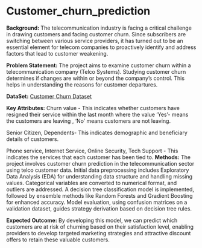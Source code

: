 # Customer_churn_prediction

**Background:** 
The telecommunication industry is facing a critical challenge in drawing customers and facing customer churn. Since subscribers are switching between various service providers, it has turned out to be an essential element for telecom companies to proactively identify and address factors that lead to customer weakening. 

**Problem Statement:**
The project aims to examine customer churn within a telecommunication company (Telco Systems). Studying customer churn determines if changes are within or beyond the company’s control. This helps in understanding the reasons for customer departures.

**DataSet:** [Customer Churn Dataset](https://www.kaggle.com/datasets/yeanzc/telco-customer-churn-ibm-dataset/data)

**Key Attributes:**
Churn value - This indicates whether customers have resigned their service within the last month where the value ‘Yes’- means the customers are leaving , ‘No’ means customers are not leaving.

Senior Citizen, Dependents- This indicates demographic and beneficiary details of customers.

Phone service, Internet Service, Online Security, Tech Support - This indicates the services that each customer has been tied to.
**Methods:**
The project involves customer churn prediction in the telecommunication sector using telco customer data. Initial data preprocessing includes Exploratory Data Analysis (EDA) for understanding data structure and handling missing values.
Categorical variables are converted to numerical format, and outliers are addressed. A decision tree classification model is implemented, followed by ensemble methods like Random Forests and Gradient Boosting for enhanced accuracy. 
Model evaluation, using confusion matrices on a validation dataset, guides strategy derivation based on decision tree rules.

**Expected Outcome:**
By developing this model, we can predict which customers are at risk of churning based on their satisfaction level, enabling providers to develop targeted marketing strategies and attractive discount offers to retain these valuable customers.
